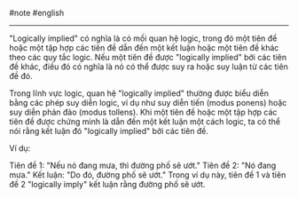 #note #english 

---
"Logically implied" có nghĩa là có mối quan hệ logic, trong đó một tiên đề hoặc một tập hợp các tiên đề dẫn đến một kết luận hoặc một tiên đề khác theo các quy tắc logic. Nếu một tiên đề được "logically implied" bởi các tiên đề khác, điều đó có nghĩa là nó có thể được suy ra hoặc suy luận từ các tiên đề đó.

Trong lĩnh vực logic, quan hệ "logically implied" thường được biểu diễn bằng các phép suy diễn logic, ví dụ như suy diễn tiến (modus ponens) hoặc suy diễn phản đảo (modus tollens). Khi một tiên đề hoặc một tập hợp các tiên đề được chứng minh là dẫn đến một kết luận một cách logic, ta có thể nói rằng kết luận đó "logically implied" bởi các tiên đề.

Ví dụ:

Tiên đề 1: "Nếu nó đang mưa, thì đường phố sẽ ướt."
Tiên đề 2: "Nó đang mưa."
Kết luận: "Do đó, đường phố sẽ ướt."
Trong ví dụ này, tiên đề 1 và tiên đề 2 "logically imply" kết luận rằng đường phố sẽ ướt.
